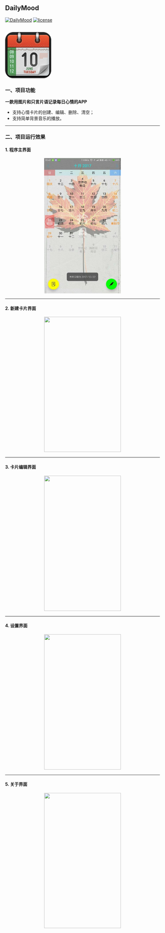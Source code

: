 ## DailyMood

[![DailyMood](https://img.shields.io/badge/DailyMood-v1.2-brightgreen.svg)](https://github.com/Yuziquan/DailyMood)
[![license](https://img.shields.io/packagist/l/doctrine/orm.svg)](https://github.com/Yuziquan/WCCalendar2/blob/master/LICENSE)

<br/>

<img src="https://github.com/Yuziquan/WCCalendar2/blob/master/Screenshots/app_icon.png" width=150 height=150 />

### 一、项目功能

**一款用图片和只言片语记录每日心情的APP**

* 支持心情卡片的创建、编辑、删除、清空；
* 支持简单背景音乐的播放。

***

### 二、项目运行效果

#### 1. 程序主界面

<div align=center>

<img src="https://github.com/Yuziquan/WCCalendar2/blob/master/Screenshots/main_interface.jpg" width=250 height=440 />

</div>

***

#### 2.  新建卡片界面

<div align=center> 

<img src="" width=250 height=440 />

</div>

***

#### 3. 卡片编辑界面

<div align=center> 

<img src="" width=250 height=440 />

</div>

***

#### 4. 设置界面
<div align=center> 

<img src="" width=250 height=440 />

</div>

***

#### 5. 关于界面
<div align=center> 

<img src="" width=250 height=440 />

</div>




